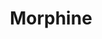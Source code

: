 ---
title: "Morphine"
summary: "Morphine began in 1990 in Cambridge, MA, as a lighthearted experiment in darkness. The band struck a chord in the thriving local music scene, a scene that had nurtured Mark Sandman and Billy Conway's former punk-blues outfit, Treat Her Right, as well as Dana Colley's first group, Three Colors. The band toured the world, commanding festival audiences of over 50,000 in Europe and headlining New York City's Central Park Summerstage. During a performance July 3rd, 1999 in Palestrina, Italy, Mark Sandman collapsed during the band's eighth song. He was pronounced dead in the ambulance en route to the hospital. He was 46. Billy Conway and Dana Colley continue working together on their latest project called keeping Mark Sandman's legacy alive. and original drummer, , along with blues guitarist currently tour as and"
image: "morphine.jpg"
apple_music_artist_url: "https://music.apple.com/gb/artist/morphine/3444725"
---